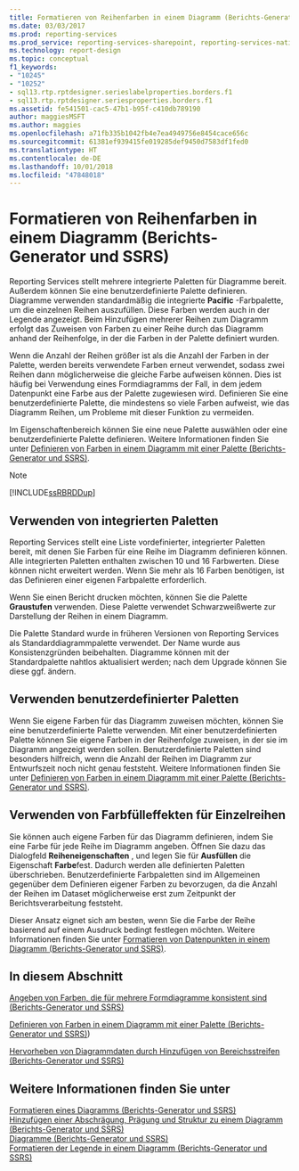 ```yaml
---
title: Formatieren von Reihenfarben in einem Diagramm (Berichts-Generator und SSRS) | Microsoft-Dokumentation
ms.date: 03/03/2017
ms.prod: reporting-services
ms.prod_service: reporting-services-sharepoint, reporting-services-native
ms.technology: report-design
ms.topic: conceptual
f1_keywords:
- "10245"
- "10252"
- sql13.rtp.rptdesigner.serieslabelproperties.borders.f1
- sql13.rtp.rptdesigner.seriesproperties.borders.f1
ms.assetid: fe541501-cac5-47b1-b95f-c410db789190
author: maggiesMSFT
ms.author: maggies
ms.openlocfilehash: a71fb335b1042fb4e7ea4949756e8454cace656c
ms.sourcegitcommit: 61381ef939415fe019285def9450d7583df1fed0
ms.translationtype: HT
ms.contentlocale: de-DE
ms.lasthandoff: 10/01/2018
ms.locfileid: "47848018"
---
```

# <a name="formatting-series-colors-on-a-chart-report-builder-and-ssrs"></a>Formatieren von Reihenfarben in einem Diagramm (Berichts-Generator und SSRS)
  Reporting Services stellt mehrere integrierte Paletten für Diagramme bereit. Außerdem können Sie eine benutzerdefinierte Palette definieren. Diagramme verwenden standardmäßig die integrierte **Pacific** -Farbpalette, um die einzelnen Reihen auszufüllen. Diese Farben werden auch in der Legende angezeigt. Beim Hinzufügen mehrerer Reihen zum Diagramm erfolgt das Zuweisen von Farben zu einer Reihe durch das Diagramm anhand der Reihenfolge, in der die Farben in der Palette definiert wurden.  
  
 Wenn die Anzahl der Reihen größer ist als die Anzahl der Farben in der Palette, werden bereits verwendete Farben erneut verwendet, sodass zwei Reihen dann möglicherweise die gleiche Farbe aufweisen können. Dies ist häufig bei Verwendung eines Formdiagramms der Fall, in dem jedem Datenpunkt eine Farbe aus der Palette zugewiesen wird. Definieren Sie eine benutzerdefinierte Palette, die mindestens so viele Farben aufweist, wie das Diagramm Reihen, um Probleme mit dieser Funktion zu vermeiden.  
  
 Im Eigenschaftenbereich können Sie eine neue Palette auswählen oder eine benutzerdefinierte Palette definieren. Weitere Informationen finden Sie unter [Definieren von Farben in einem Diagramm mit einer Palette (Berichts-Generator und SSRS)](../../reporting-services/report-design/define-colors-on-a-chart-using-a-palette-report-builder-and-ssrs.md).  
  
> [!NOTE]  
>  [!INCLUDE[ssRBRDDup](../../includes/ssrbrddup-md.md)]  
  
## <a name="using-built-in-palettes"></a>Verwenden von integrierten Paletten  
 Reporting Services stellt eine Liste vordefinierter, integrierter Paletten bereit, mit denen Sie Farben für eine Reihe im Diagramm definieren können. Alle integrierten Paletten enthalten zwischen 10 und 16 Farbwerten. Diese können nicht erweitert werden. Wenn Sie mehr als 16 Farben benötigen, ist das Definieren einer eigenen Farbpalette erforderlich.  
  
 Wenn Sie einen Bericht drucken möchten, können Sie die Palette **Graustufen** verwenden. Diese Palette verwendet Schwarzweißwerte zur Darstellung der Reihen in einem Diagramm.  
  
 Die Palette Standard wurde in früheren Versionen von Reporting Services als Standarddiagrammpalette verwendet. Der Name wurde aus Konsistenzgründen beibehalten. Diagramme können mit der Standardpalette nahtlos aktualisiert werden; nach dem Upgrade können Sie diese ggf. ändern.  
  
## <a name="using-custom-palettes"></a>Verwenden benutzerdefinierter Paletten  
 Wenn Sie eigene Farben für das Diagramm zuweisen möchten, können Sie eine benutzerdefinierte Palette verwenden. Mit einer benutzerdefinierten Palette können Sie eigene Farben in der Reihenfolge zuweisen, in der sie im Diagramm angezeigt werden sollen. Benutzerdefinierte Paletten sind besonders hilfreich, wenn die Anzahl der Reihen im Diagramm zur Entwurfszeit noch nicht genau feststeht. Weitere Informationen finden Sie unter [Definieren von Farben in einem Diagramm mit einer Palette (Berichts-Generator und SSRS)](../../reporting-services/report-design/define-colors-on-a-chart-using-a-palette-report-builder-and-ssrs.md).  
  
## <a name="using-a-color-fill-on-each-series"></a>Verwenden von Farbfülleffekten für Einzelreihen  
 Sie können auch eigene Farben für das Diagramm definieren, indem Sie eine Farbe für jede Reihe im Diagramm angeben. Öffnen Sie dazu das Dialogfeld **Reiheneigenschaften** , und legen Sie für **Ausfüllen** die Eigenschaft **Farbe**fest. Dadurch werden alle definierten Paletten überschrieben. Benutzerdefinierte Farbpaletten sind im Allgemeinen gegenüber dem Definieren eigener Farben zu bevorzugen, da die Anzahl der Reihen im Dataset möglicherweise erst zum Zeitpunkt der Berichtsverarbeitung feststeht.  
  
 Dieser Ansatz eignet sich am besten, wenn Sie die Farbe der Reihe basierend auf einem Ausdruck bedingt festlegen möchten.  Weitere Informationen finden Sie unter [Formatieren von Datenpunkten in einem Diagramm &#40;Berichts-Generator und SSRS&#41;](../../reporting-services/report-design/formatting-data-points-on-a-chart-report-builder-and-ssrs.md).  
  
## <a name="in-this-section"></a>In diesem Abschnitt  
 [Angeben von Farben, die für mehrere Formdiagramme konsistent sind &#40;Berichts-Generator und SSRS&#41;](../../reporting-services/report-design/specify-consistent-colors-across-multiple-shape-charts-report-builder-and-ssrs.md)  
  
 [Definieren von Farben in einem Diagramm mit einer Palette &#40;Berichts-Generator und SSRS&#41;](../../reporting-services/report-design/define-colors-on-a-chart-using-a-palette-report-builder-and-ssrs.md))  
  
 [Hervorheben von Diagrammdaten durch Hinzufügen von Bereichsstreifen &#40;Berichts-Generator und SSRS&#41;](../../reporting-services/report-design/highlight-chart-data-by-adding-strip-lines-report-builder-and-ssrs.md)  
  
## <a name="see-also"></a>Weitere Informationen finden Sie unter  
 [Formatieren eines Diagramms &#40;Berichts-Generator und SSRS&#41;](../../reporting-services/report-design/formatting-a-chart-report-builder-and-ssrs.md)   
 [Hinzufügen einer Abschrägung, Prägung und Struktur zu einem Diagramm (Berichts-Generator und SSRS)](../../reporting-services/report-design/chart-effects-add-bevel-emboss-or-texture-report-builder.md)   
 [Diagramme &#40;Berichts-Generator und SSRS&#41;](../../reporting-services/report-design/charts-report-builder-and-ssrs.md)   
 [Formatieren der Legende in einem Diagramm &#40;Berichts-Generator und SSRS&#41;](../../reporting-services/report-design/chart-legend-formatting-report-builder.md)  
  
  
